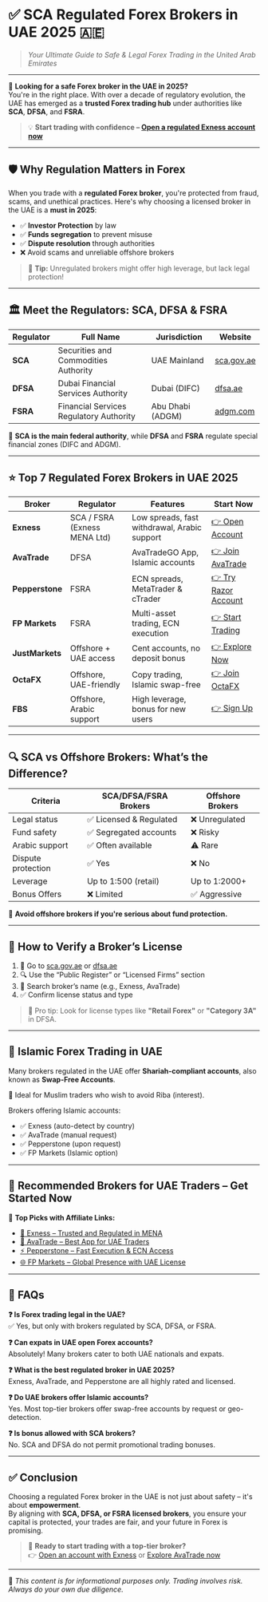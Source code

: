 # ✅ SCA Regulated Forex Brokers in UAE 2025 🇦🇪  
> *Your Ultimate Guide to Safe & Legal Forex Trading in the United Arab Emirates*

---

🌟 **Looking for a safe Forex broker in the UAE in 2025?**  
You're in the right place. With over a decade of regulatory evolution, the UAE has emerged as a **trusted Forex trading hub** under authorities like **SCA**, **DFSA**, and **FSRA**.

> 💡 **Start trading with confidence – [Open a regulated Exness account now](https://one.exnesstrack.org/a/english23)**

---

## 🛡️ Why Regulation Matters in Forex

When you trade with a **regulated Forex broker**, you're protected from fraud, scams, and unethical practices. Here's why choosing a licensed broker in the UAE is a **must in 2025**:

- ✅ **Investor Protection** by law  
- ✅ **Funds segregation** to prevent misuse  
- ✅ **Dispute resolution** through authorities  
- ❌ Avoid scams and unreliable offshore brokers

> 🧠 **Tip:** Unregulated brokers might offer high leverage, but lack legal protection!

---

## 🏛 Meet the Regulators: SCA, DFSA & FSRA

| Regulator | Full Name | Jurisdiction | Website |
|----------|------------|--------------|---------|
| **SCA** | Securities and Commodities Authority | UAE Mainland | [sca.gov.ae](https://www.sca.gov.ae) |
| **DFSA** | Dubai Financial Services Authority | Dubai (DIFC) | [dfsa.ae](https://www.dfsa.ae) |
| **FSRA** | Financial Services Regulatory Authority | Abu Dhabi (ADGM) | [adgm.com](https://www.adgm.com) |

🧩 **SCA is the main federal authority**, while **DFSA** and **FSRA** regulate special financial zones (DIFC and ADGM).

---

## ⭐ Top 7 Regulated Forex Brokers in UAE 2025

| Broker        | Regulator | Features | Start Now |
|---------------|-----------|----------|-----------|
| **Exness** | SCA / FSRA (Exness MENA Ltd) | Low spreads, fast withdrawal, Arabic support | [👉 Open Account](https://one.exnesstrack.org/a/english23) |
| **AvaTrade** | DFSA | AvaTradeGO App, Islamic accounts | [👉 Join AvaTrade](https://www.avatrade.com?versionId=10301&tag=194438) |
| **Pepperstone** | FSRA | ECN spreads, MetaTrader & cTrader | [👉 Try Razor Account](https://trk.pepperstonepartners.com/aff_c?offer_id=367&aff_id=33954) |
| **FP Markets** | FSRA | Multi-asset trading, ECN execution | [👉 Start Trading](https://www.fpmarkets.com/?redir=stv&fpm-affiliate-utm-source=IB&fpm-affiliate-agt=56244) |
| **JustMarkets** | Offshore + UAE access | Cent accounts, no deposit bonus | [👉 Explore Now](https://one.justmarkets.link/a/79iqw0j6nj) |
| **OctaFX** | Offshore, UAE-friendly | Copy trading, Islamic swap-free | [👉 Join OctaFX](https://my.octafx.com/open-account/?refid=ib35647800) |
| **FBS** | Offshore, Arabic support | High leverage, bonus for new users | [👉 Sign Up](https://fbs.partners?ibl=587836&ibp=21398815) |

---

## 🔍 SCA vs Offshore Brokers: What’s the Difference?

| Criteria        | SCA/DFSA/FSRA Brokers | Offshore Brokers |
|----------------|------------------------|------------------|
| Legal status   | ✅ Licensed & Regulated | ❌ Unregulated |
| Fund safety    | ✅ Segregated accounts | ❌ Risky |
| Arabic support | ✅ Often available | ⚠️ Rare |
| Dispute protection | ✅ Yes | ❌ No |
| Leverage       | Up to 1:500 (retail) | Up to 1:2000+ |
| Bonus Offers   | ❌ Limited | ✅ Aggressive |

🛑 **Avoid offshore brokers if you're serious about fund protection.**

---

## 🧾 How to Verify a Broker’s License

1. 🔗 Go to [sca.gov.ae](https://www.sca.gov.ae) or [dfsa.ae](https://www.dfsa.ae)
2. 🔍 Use the “Public Register” or “Licensed Firms” section
3. 📝 Search broker’s name (e.g., Exness, AvaTrade)
4. ✅ Confirm license status and type

> 📲 Pro tip: Look for license types like **"Retail Forex"** or **"Category 3A"** in DFSA.

---

## 🕌 Islamic Forex Trading in UAE

Many brokers regulated in the UAE offer **Shariah-compliant accounts**, also known as **Swap-Free Accounts**.

🕋 Ideal for Muslim traders who wish to avoid Riba (interest).

Brokers offering Islamic accounts:

- ✅ Exness (auto-detect by country)
- ✅ AvaTrade (manual request)
- ✅ Pepperstone (upon request)
- ✅ FP Markets (Islamic option)

---

## 🚀 Recommended Brokers for UAE Traders – Get Started Now

🌟 **Top Picks with Affiliate Links:**

- [🔰 Exness – Trusted and Regulated in MENA](https://one.exnesstrack.org/a/english23)  
- [📱 AvaTrade – Best App for UAE Traders](https://www.avatrade.com?versionId=10301&tag=194438)  
- [⚡ Pepperstone – Fast Execution & ECN Access](https://trk.pepperstonepartners.com/aff_c?offer_id=367&aff_id=33954)  
- [🌐 FP Markets – Global Presence with UAE License](https://www.fpmarkets.com/?redir=stv&fpm-affiliate-utm-source=IB&fpm-affiliate-agt=56244)

---

## 💬 FAQs

**❓ Is Forex trading legal in the UAE?**  
✅ Yes, but only with brokers regulated by SCA, DFSA, or FSRA.

**❓ Can expats in UAE open Forex accounts?**  
Absolutely! Many brokers cater to both UAE nationals and expats.

**❓ What is the best regulated broker in UAE 2025?**  
Exness, AvaTrade, and Pepperstone are all highly rated and licensed.

**❓ Do UAE brokers offer Islamic accounts?**  
Yes. Most top-tier brokers offer swap-free accounts by request or geo-detection.

**❓ Is bonus allowed with SCA brokers?**  
No. SCA and DFSA do not permit promotional trading bonuses.

---

## ✅ Conclusion

Choosing a regulated Forex broker in the UAE is not just about safety – it's about **empowerment**.  
By aligning with **SCA, DFSA, or FSRA licensed brokers**, you ensure your capital is protected, your trades are fair, and your future in Forex is promising.

> 🎯 **Ready to start trading with a top-tier broker?**  
👉 [Open an account with Exness](https://one.exnesstrack.org/a/english23) or [Explore AvaTrade now](https://www.avatrade.com?versionId=10301&tag=194438)

---

🔖 *This content is for informational purposes only. Trading involves risk. Always do your own due diligence.*
